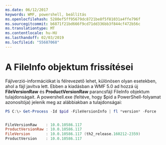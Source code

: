 ```yaml
---
ms.date: 06/12/2017
keywords: WMF, powershell, beállítás
ms.openlocfilehash: 5280ef5ff95679dc8721be8f5f81031a4ffe796f
ms.sourcegitcommit: b6871f21bd666f9cd71dd336bb3f844cf472b56c
ms.translationtype: MT
ms.contentlocale: hu-HU
ms.lasthandoff: 02/03/2019
ms.locfileid: "55687068"
---
```

# <a name="updates-to-fileinfo-object"></a>A FileInfo objektum frissítései
Fájlverzió-információkat is félrevezető lehet, különösen olyan esetekben, ahol a fájl javítva lett. Ebben a kiadásban a WMF 5.0 ad hozzá új **FileVersionRaw** és **ProductVersionRaw** parancsfájl FileInfo objektum tulajdonságait. A powershell.exe (feltéve, hogy $pid a PowerShell-folyamat azonosítója) jelenik meg az alábbiakban a tulajdonságai:

```powershell
PS C:\> Get-Process -Id $pid -FileVersionInfo | fl *version* -Force


FileVersionRaw    : 10.0.10586.117
ProductVersionRaw : 10.0.10586.117
FileVersion       : 10.0.10586.117 (th2_release.160212-2359)
ProductVersion    : 10.0.10586.117

